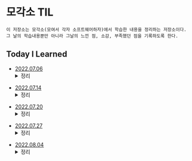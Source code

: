# 모각소 TIL
```
이 저장소는 모각소(모여서 각자 소프트웨어하자)에서 학습한 내용을 정리하는 저장소이다.
그 날의 학습내용뿐만 아니라 그날의 느낀 점, 소감, 부족했던 점을 기록하도록 한다.
```

## Today I Learned

* [2022.07.06](TIL_220706.md) <details><summary>정리</summary>
도커에 대한 정보를 검색하고, 습득한 정보를 Markdown 문법을 통해 Github로 가져오는 과정에서 최근에 학습한 Markdown을 상기시키며 활용할 수 있었고, 금일 실전코딩 수업에서 다룬 도커의 개념에 대해 조금 더 복습하는 시간을 가졌다. 아직 도커가 어떻게 구체적으로 사용되고 활용되는 지, 어째서 기업에서 도커를 알고, 다룰 줄 아는 개발자들을 우대하는 지는 아직 잘 모르겠다. 내일 진행될 실전코딩 수업과 다음 TIL에서는 이와 같은 내용도 추가하도록 하겠다.
</details>

* [2022.07.14](TIL_220714.md) <details><summary>정리</summary>
서투르지만 실전코딩1에서 배웠던 Javascript와 React.js의 문법을 활용하여 버튼을 만들고, 버튼을 누르면 해외 음원 차트를 로그로 출력하는 법을 공부하였다. 구글 웹서핑을 통해 여러 음원 사이트의 음원 API를 검색하고, API를 어떻게 활용하는지, 그렇게 얻은 json파일에서 어떻게 해야 내가 원하는 정보만을 파싱할 수 있는지 공부했고, 직접 콘솔창에 띄워보기도 하였다.
</details>

* [2022.07.20](TIL_220720.md) <details><summary>정리</summary>
사실 실전코딩 수업을 들으면서 스프링을 사용하고 있는 건 알겠지만, 내가 코딩하는 것들 중에 정확히 어디 부분에서 스프링이라는 것을 사용하는 지 잘 몰랐었다. 오늘 공부를 통해서 스프링이라는 것이 정확히 어떤 놈인지, 어떤 역할과 기능을 제공하 지 어째서 필요한 것인지 확실히 알게 되었다. 아무래도 프론트엔드에 조금 더 관심이 있어서 깊게 다루게 되지는 않겠지만, 자주 보게 될 놈인 것은 확실하다. 다음에는 조금 더 깊게 한 번 글을 써보도록 하겠다.
</details>

* [2022.07.27](TIL_220727.md) <details><summary>정리</summary>
오늘은 모각소 시간 내내 실전코딩1의 마지막 과제를 수행하였다. 마지막 과제는 실전 코딩1 시간에 만들었던 프론트엔드와 서버의 데이터베이스를 연결하여 각각 상호작용이 가능하도록 하는 것이었다. MYSQL 데이터베이스에 javascript의 fetch 메소드를 통해 POST, GET, DELETE 요청을 보내고, body로 필요한 정보를 전송하였다. 그리고 프론트에서는 요청을 보내는 것 뿐만 아니라 데이터베이스에 fetch하여 해당 정보들을 파싱하고, 표현하고 구현하는 것까지 완료했다. 프론트와 백이 어우러지는 게 이런 간단한 과정이라도 상당히 복잡하다는 것을 알았고, 소통이 중요할 것 같다는 생각이 들었다. 마지막으로 도커를 통해 해당 과제물이 구동될 수 있는 환경을 Dockerfile로 설정하였고, 해당 이미지를 도커허브에도 올렸다.
</details>

* [2022.08.04](TIL_220804.md) <details><summary>정리</summary>
이번 시간에는 본격적인 자바스크립트를 공부하기 앞서 HTML과 CSS의 개념을 다시 한 번 잡아보는 시간을 가지기로 했다.모든 HTML의 태그와 CSS의 문법을 다루기보다, 감을 되찾는 정도의 공부만 하고 나머지는 자바스크립트를 공부한 후에 실전코딩, 클론코딩을 하며 계속 배워갈 예정이다. 사실 HTML같은 경우 마크업 언어이기 때문에 지금 포스트와 같이 TIL을 작성할 때도 유용하게 사용하는 언어여서 익숙하지만, 
CSS는 항상 사용하는 속성을 제외하고는 익숙하지 않은 속성들도 많기에 검색을 활용하는 것에 익숙해져야 할 것 같다.
</details>